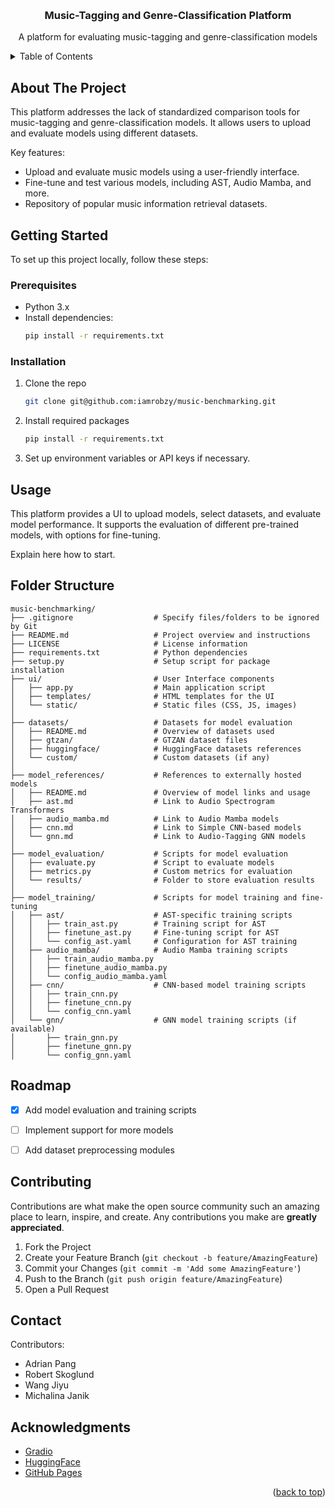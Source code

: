 <!-- PROJECT LOGO -->
<a id="readme-top"></a>
<br />
  <h3 align="center">Music-Tagging and Genre-Classification Platform</h3>
  <p align="center">
    A platform for evaluating music-tagging and genre-classification models
  </p>
</div>

<!-- TABLE OF CONTENTS -->
<details>
  <summary>Table of Contents</summary>
  <ol>
    <li><a href="#about-the-project">About The Project</a></li>
    <li><a href="#built-with">Built With</a></li>
    <li><a href="#getting-started">Getting Started</a></li>
    <ul>
      <li><a href="#prerequisites">Prerequisites</a></li>
      <li><a href="#installation">Installation</a></li>
    </ul>
    <li><a href="#usage">Usage</a></li>
    <li><a href="#folder-structure">Folder Structure</a></li>
    <li><a href="#roadmap">Roadmap</a></li>
    <li><a href="#contributing">Contributing</a></li>
    <li><a href="#license">License</a></li>
    <li><a href="#contact">Contact</a></li>
    <li><a href="#acknowledgments">Acknowledgments</a></li>
  </ol>
</details>

<!-- ABOUT THE PROJECT -->
## About The Project

This platform addresses the lack of standardized comparison tools for music-tagging and genre-classification models. It allows users to upload and evaluate models using different datasets.

Key features:
- Upload and evaluate music models using a user-friendly interface.
- Fine-tune and test various models, including AST, Audio Mamba, and more.
- Repository of popular music information retrieval datasets.

<!-- GETTING STARTED -->
## Getting Started

To set up this project locally, follow these steps:

### Prerequisites
* Python 3.x
* Install dependencies:
  ```sh
  pip install -r requirements.txt
  ```

### Installation
1. Clone the repo
   ```sh
   git clone git@github.com:iamrobzy/music-benchmarking.git
   ```
2. Install required packages
   ```sh
   pip install -r requirements.txt
   ```
3. Set up environment variables or API keys if necessary.

<!-- USAGE EXAMPLES -->
## Usage

This platform provides a UI to upload models, select datasets, and evaluate model performance. It supports the evaluation of different pre-trained models, with options for fine-tuning.

Explain here how to start.

<!-- FOLDER STRUCTURE -->
## Folder Structure

```
music-benchmarking/
├── .gitignore                  # Specify files/folders to be ignored by Git
├── README.md                   # Project overview and instructions
├── LICENSE                     # License information
├── requirements.txt            # Python dependencies
├── setup.py                    # Setup script for package installation
├── ui/                         # User Interface components
│   ├── app.py                  # Main application script
│   ├── templates/              # HTML templates for the UI
│   └── static/                 # Static files (CSS, JS, images)
│
├── datasets/                   # Datasets for model evaluation
│   ├── README.md               # Overview of datasets used
│   ├── gtzan/                  # GTZAN dataset files
│   ├── huggingface/            # HuggingFace datasets references
│   └── custom/                 # Custom datasets (if any)
│
├── model_references/           # References to externally hosted models
│   ├── README.md               # Overview of model links and usage
│   ├── ast.md                  # Link to Audio Spectrogram Transformers
│   ├── audio_mamba.md          # Link to Audio Mamba models
│   ├── cnn.md                  # Link to Simple CNN-based models
│   └── gnn.md                  # Link to Audio-Tagging GNN models
│
├── model_evaluation/           # Scripts for model evaluation
│   ├── evaluate.py             # Script to evaluate models
│   ├── metrics.py              # Custom metrics for evaluation
│   └── results/                # Folder to store evaluation results
│
├── model_training/             # Scripts for model training and fine-tuning
│   ├── ast/                    # AST-specific training scripts
│   │   ├── train_ast.py        # Training script for AST
│   │   ├── finetune_ast.py     # Fine-tuning script for AST
│   │   └── config_ast.yaml     # Configuration for AST training
│   ├── audio_mamba/            # Audio Mamba training scripts
│   │   ├── train_audio_mamba.py
│   │   ├── finetune_audio_mamba.py
│   │   └── config_audio_mamba.yaml
│   ├── cnn/                    # CNN-based model training scripts
│   │   ├── train_cnn.py
│   │   ├── finetune_cnn.py
│   │   └── config_cnn.yaml
│   └── gnn/                    # GNN model training scripts (if available)
│       ├── train_gnn.py
│       ├── finetune_gnn.py
│       └── config_gnn.yaml

```

<!-- ROADMAP -->
## Roadmap

- [x] Add model evaluation and training scripts
- [ ] Implement support for more models
- [ ] Add dataset preprocessing modules


<!-- CONTRIBUTING -->
## Contributing

Contributions are what make the open source community such an amazing place to learn, inspire, and create. Any contributions you make are **greatly appreciated**.

1. Fork the Project
2. Create your Feature Branch (`git checkout -b feature/AmazingFeature`)
3. Commit your Changes (`git commit -m 'Add some AmazingFeature'`)
4. Push to the Branch (`git push origin feature/AmazingFeature`)
5. Open a Pull Request

<!-- CONTACT -->
## Contact

Contributors:
- Adrian Pang
- Robert Skoglund
- Wang Jiyu
- Michalina Janik

<!-- ACKNOWLEDGMENTS -->
## Acknowledgments

* [Gradio](https://www.gradio.app/)
* [HuggingFace](https://huggingface.co/)
* [GitHub Pages](https://pages.github.com)


<p align="right">(<a href="#readme-top">back to top</a>)</p>
